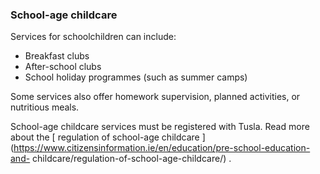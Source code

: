 ###  **School-age childcare**

Services for schoolchildren can include:

  * Breakfast clubs 
  * After-school clubs 
  * School holiday programmes (such as summer camps) 

Some services also offer homework supervision, planned activities, or
nutritious meals.

School-age childcare services must be registered with Tusla. Read more about
the [ regulation of school-age childcare
](https://www.citizensinformation.ie/en/education/pre-school-education-and-
childcare/regulation-of-school-age-childcare/) .
